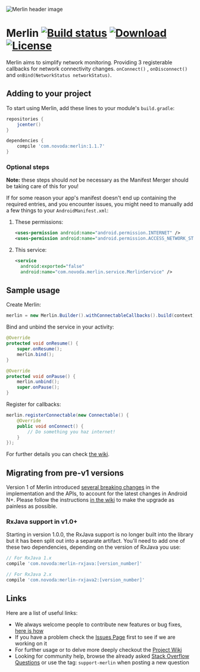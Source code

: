 ![Merlin header image](https://github.com/novoda/merlin/blob/master/header.png)

# Merlin [![Build status](https://ci.novoda.com/buildStatus/icon?job=merlin)](https://ci.novoda.com/job/merlin/lastBuild/console) [![Download](https://api.bintray.com/packages/novoda/maven/merlin/images/download.svg)](https://bintray.com/novoda/maven/merlin/_latestVersion) [![License](https://img.shields.io/github/license/novoda/merlin.svg)](https://github.com/novoda/merlin/blob/master/LICENSE.txt)

Merlin aims to simplify network monitoring. Providing 3 registerable callbacks for network connectivity changes.
`onConnect()` , `onDisconnect()` and `onBind(NetworkStatus networkStatus)`.

## Adding to your project

To start using Merlin, add these lines to your module's `build.gradle`:

```groovy
repositories {
    jcenter()
}

dependencies {
    compile 'com.novoda:merlin:1.1.7'
}
```

### Optional steps

**Note:** these steps should _not_ be necessary as the Manifest Merger should be taking care of this for you!

If for some reason your app's manifest doesn't end up containing the required entries, and you encounter issues, you might need to manually add a few things to your `AndroidManifest.xml`:

 1. These permissions:

    ```xml
    <uses-permission android:name="android.permission.INTERNET" />
    <uses-permission android:name="android.permission.ACCESS_NETWORK_STATE" />
    ```

 2. This service:

    ```xml
    <service
      android:exported="false"
      android:name="com.novoda.merlin.service.MerlinService" />
    ```

## Sample usage

Create Merlin:

```java
merlin = new Merlin.Builder().withConnectableCallbacks().build(context);
```

Bind and unbind the service in your activity:

```java
@Override
protected void onResume() {
    super.onResume();
    merlin.bind();
}

@Override
protected void onPause() {
    merlin.unbind();
    super.onPause();
}
```

Register for callbacks:

```java
merlin.registerConnectable(new Connectable() {
    @Override
    public void onConnect() {
        // Do something you haz internet!
    }
});
```

For further details you can check [the wiki](https://github.com/novoda/merlin/wiki/Simple-Api-Usage).

## Migrating from pre-v1 versions

Version 1 of Merlin introduced [several breaking changes](https://github.com/novoda/merlin/wiki/Migration-guide#notable-changes-for-migration) in the implementation and the APIs, to account for the latest changes in Android N+. Please follow the instructions [in the wiki](https://github.com/novoda/merlin/wiki/Migration-guide) to make the upgrade as painless as possible.

### RxJava support in v1.0+

Starting in version 1.0.0, the RxJava support is no longer built into the library but it has been split out into a separate artifact. You'll need to add one of these two dependencies, depending on the version of RxJava you use:

```groovy
// For RxJava 1.x
compile 'com.novoda:merlin-rxjava:[version_number]'

// For RxJava 2.x
compile 'com.novoda:merlin-rxjava2:[version_number]'
```


## Links

Here are a list of useful links:

 * We always welcome people to contribute new features or bug fixes, [here is how](https://github.com/novoda/novoda/blob/master/CONTRIBUTING.md)
 * If you have a problem check the [Issues Page](https://github.com/novoda/merlin/issues) first to see if we are working on it
 * For further usage or to delve more deeply checkout the [Project Wiki](https://github.com/novoda/merlin/wiki)
 * Looking for community help, browse the already asked [Stack Overflow Questions](http://stackoverflow.com/questions/tagged/support-merlin) or use the tag: `support-merlin` when posting a new question
